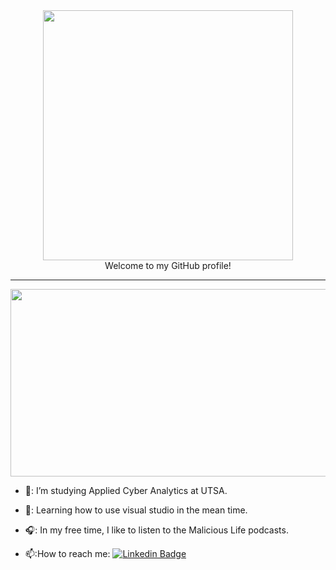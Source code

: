  <div id="header" align="center">
  <img src="https://media2.giphy.com/media/XD9o33QG9BoMis7iM4/giphy.gif?cid=ecf05e473fwmyjyhfye8ak9digklalxd5al9q1h8hzdiyme3&rid=giphy.gif&ct=g" width="400"/>
</div>

<div id="header" align="center">
Welcome to my GitHub profile!
</div>

---

<div align="center">
  <img src="https://media.giphy.com/media/dWesBcTLavkZuG35MI/giphy.gif" width="600" height="300"/>
</div>

- 📖: I’m studying Applied Cyber Analytics at UTSA.

- 🌱: Learning how to use visual studio in the mean time.

- 🎧: In my free time, I like to listen to the Malicious Life podcasts.

- 📫:How to reach me: [![Linkedin Badge](https://img.shields.io/badge/-kakbar-blue?style=flat&logo=Linkedin&logoColor=white)](https://www.linkedin.com/in/robert-anthony-rodriguez-jr/)
